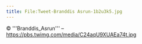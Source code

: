 ```yaml
---
title: File:Tweet-Branddis Asrun-1b2u3k5.jpg
---
```


© '''Branddis_Asrun''' – https://pbs.twimg.com/media/C24aqU9XUAEa74t.jpg